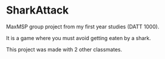 # SharkAttack
MaxMSP group project from my first year studies (DATT 1000). 

It is a game where you must avoid getting eaten by a shark. 

This project was made with 2 other classmates.
